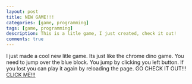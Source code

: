 ```yaml
---
layout: post
title: NEW GAME!!!
categories: [game, programming]
tags: [game, programming]
description: This is a litle game, I just created, check it out!
comments: true
---
```


I just made a cool new litle game. Its just like the chrome dino game. You need to jump over the blue block. You jump by clicking you left button. 
If you lost you can play it again by reloading the page. 
GO CHECK IT OUT!!! [CLICK ME!!!](http://www.jump-game.erruj.nl/)
